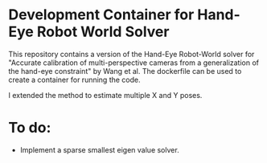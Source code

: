 # Development Container for Hand-Eye Robot World Solver

This repository contains a version of the Hand-Eye Robot-World solver for "Accurate calibration of multi-perspective cameras from a generalization of the hand-eye constraint" by Wang et al.
The dockerfile can be used to create a container for running the code.

I extended the method to estimate multiple X and Y poses.

# To do:
- Implement a sparse smallest eigen value solver. 
